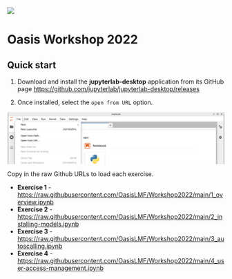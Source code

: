 <img src="https://github.com/OasisLMF/Workshop2019/raw/master/images/oasis-lmf-colour.png" width="250"/>



# Oasis Workshop 2022

## Quick start 

1. Download and install the **jupyterlab-desktop** application from its GitHub page 
    https://github.com/jupyterlab/jupyterlab-desktop/releases


2. Once installed, select the `open from URL` option. 

<img src="https://github.com/OasisLMF/Workshop2022/blob/main/images/load_notebook.png?raw=true" alt="Oasis LMF logo" width="600" align="center"/><br>

Copy in the raw Github URLs to load each exercise.

* **Exercise 1** - https://raw.githubusercontent.com/OasisLMF/Workshop2022/main/1_overview.ipynb
* **Exercise 2** - https://raw.githubusercontent.com/OasisLMF/Workshop2022/main/2_installing-models.ipynb
* **Exercise 3** - https://raw.githubusercontent.com/OasisLMF/Workshop2022/main/3_autoscalling.ipynb
* **Exercise 4** - https://raw.githubusercontent.com/OasisLMF/Workshop2022/main/4_user-access-management.ipynb
